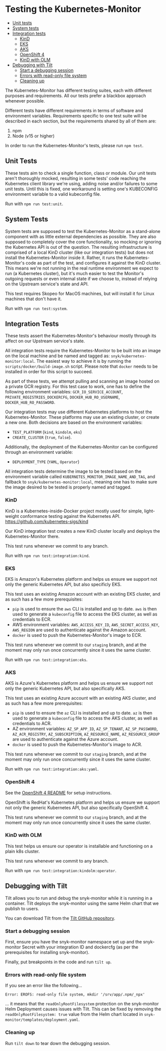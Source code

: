 # Testing the Kubernetes-Monitor #

- [Unit tests](#unit-tests)  
- [System tests](#system-tests)
- [Integration tests](#integration-tests)
  - [KinD](#kind)
  - [EKS](#eks)
  - [AKS](#aks)
  - [OpenShift 4](#openshift-4)
  - [KinD with OLM](#kind-with-olm)
- [Debugging with Tilt](#debugging-with-tilt)
  - [Start a debugging session](#start-a-debugging-session)
  - [Errors with read-only file system](#errors-with-read-only-file-system)
  - [Cleaning up](#cleaning-up)

The Kubernetes-Monitor has different testing suites, each with different purposes and requirements.
All our tests prefer a blackbox approach whenever possible.

Different tests have different requirements in terms of software and environment variables. Requirements specific to one test suite will be described in each section, but the requirements shared by all of them are:
1. npm
2. Node (v15 or higher)

In order to run the Kubernetes-Monitor's tests, please run
`npm test`.

## Unit Tests ##

These tests aim to check a single function, class or module.
Our unit tests aren't thoroughly mocked, resulting in some tests' code reaching the Kubernetes client library we're using, adding noise and/or failures to some unit tests.
Until this is fixed, one workaround is setting one's KUBECONFIG environment variable to a valid kubeconfig file.

Run with `npm run test:unit`.

## System Tests ##

System tests are supposed to test the Kubernetes-Monitor as a stand-alone component with as little external dependencies as possible. They are also supposed to completely cover the core functionality, so mocking or ignoring the Kubernetes API is out of the question.
The resulting infrastructure is comprised of a local KinD cluster (like our integration tests) but does not install the Kubernetes-Monitor inside it. Rather, it runs the Kubernetes-Monitor's code as part of the test, and configures it against the KinD cluster.
This means we're not running in the real runtime environment we expect to run (a Kubernetes cluster), but it's much easier to test the Monitor's outgoing requests or even internal state if we choose to, instead of relying on the Upstream service's state and API.

This test requires Skopeo for MacOS machines, but will install it for Linux machines that don't have it.

Run with `npm run test:system`.

## Integration Tests ##

These tests assert the Kubernetes-Monitor's behaviour mostly through its affect on our Upstream service's state.

All integration tests require the Kubernetes-Monitor to be built into an image on the local machine and be named and tagged as:
`snyk/kubernetes-monitor:local`.
The easiest way to achieve it is by running the `scripts/docker/build-image.sh` script.
Please note that `docker` needs to be installed in order for this script to succeed.

As part of these tests, we attempt pulling and scanning an image hosted on a private GCR registry. For this test case to work, one has to define the following environment variables: `GCR_IO_SERVICE_ACCOUNT`, `PRIVATE_REGISTRIES_DOCKERCFG`, `DOCKER_HUB_RO_USERNAME`, `DOCKER_HUB_RO_PASSWORD`.

Our integration tests may use different Kubernetes platforms to host the Kubernetes-Monitor. These platforms may use an existing cluster, or create a new one. Both decisions are based on the environment variables:
* `TEST_PLATFORM` (`kind`, `kindolm`, `eks`)
* `CREATE_CLUSTER` (`true`, `false`).

Additionally, the deployment of the Kubernetes-Monitor can be configured through an environment variable:
* `DEPLOYMENT_TYPE` (`YAML`, `Operator`)

All integration tests determine the image to be tested based on the environment variable called `KUBERNETES_MONITOR_IMAGE_NAME_AND_TAG`, and fallback to `snyk/kubernetes-monitor:local`, meaning one has to make sure the image desired to be tested is properly named and tagged.

### KinD ###

KinD is a Kubernetes-inside-Docker project mostly used for simple, light-weight conformance testing against the Kubernetes API.
https://github.com/kubernetes-sigs/kind

Our KinD integration test creates a new KinD cluster locally and deploys the Kubernetes-Monitor there.

This test runs whenever we commit to any branch.

Run with `npm run test:integration:kind`.

### EKS ###

EKS is Amazon's Kubernetes platform and helps us ensure we support not only the generic Kubernetes API, but also specificly EKS.

This test uses an existing Amazon account with an existing EKS cluster, and as such has a few more prerequisites:
- `pip` is used to ensure the `aws` CLI is installed and up to date. `aws` is then used to generate a `kubeconfig` file to access the EKS cluster, as well as credentials to ECR.
- AWS environment variables: `AWS_ACCESS_KEY_ID`, `AWS_SECRET_ACCESS_KEY`, `AWS_REGION` are used to authenticate against the Amazon account.
- `docker` is used to push the Kubernetes-Monitor's image to ECR.

This test runs whenever we commit to our `staging` branch, and at the moment may only run once concurrently since it uses the same cluster.

Run with `npm run test:integration:eks`.

### AKS ###

AKS is Azure's Kubernetes platform and helps us ensure we support not only the generic Kubernetes API, but also specifically AKS.

This test uses an existing Azure account with an existing AKS cluster, and as such has a few more prerequisites:
- `pip` is used to ensure the `az` CLI is installed and up to date. `az` is then used to generate a `kubeconfig` file to access the AKS cluster, as well as credentials to ACR.
- AZ environment variables: `AZ_SP_APP_ID`, `AZ_SP_TENANT`, `AZ_SP_PASSWORD`, `AZ_ACR_REGISTRY`, `AZ_SUBSCRIPTION`, `AZ_RESOURCE_NAME`, `AZ_RESOURCE_GROUP` are used to authenticate against the Azure account.
- `docker` is used to push the Kubernetes-Monitor's image to ACR.

This test runs whenever we commit to our `staging` branch, and at the moment may only run once concurrently since it uses the same cluster.

Run with `npm run test:integration:aks:yaml`.

### OpenShift 4 ###

See the [OpenShift 4 README](README.md) for setup instructions.

OpenShift is RedHat's Kubernetes platform and helps us ensure we support not only the generic Kubernetes API, but also specifically OpenShift 4.

This test runs whenever we commit to our `staging` branch, and at the moment may only run once concurrently since it uses the same cluster.

### KinD with OLM ###

This test helps us ensure our operator is installable and functioning on a plain k8s cluster.

This test runs whenever we commit to any branch.

Run with `npm run test:integration:kindolm:operator`.

## Debugging with Tilt ##

Tilt allows you to run and debug the snyk-monitor while it is running in a container. Tilt deploys the snyk-monitor using the same Helm chart that we publish to users.

You can download Tilt from the [Tilt GitHub repository](https://github.com/tilt-dev/tilt#install-tilt).

### Start a debugging session ###

First, ensure you have the snyk-monitor namespace set up and the snyk-monitor Secret with your integration ID and dockercfg (as per the prerequisites for installing snyk-monitor).

Finally, put breakpoints in the code and run `tilt up`.

### Errors with read-only file system ###

If you see an error like the following...

```shell
Error: EROFS: read-only file system, mkdir '/srv/app/.npm/_npx'
```

... it means that the `readOnlyRootFilesystem` protection on the snyk-monitor Helm Deployment causes issues with Tilt. This can be fixed by removing the `readOnlyRootFilesystem: true` value from the Helm chart located in `snyk-monitor/templates/deployment.yaml`.

### Cleaning up ###

Run `tilt down` to tear down the debugging session.
